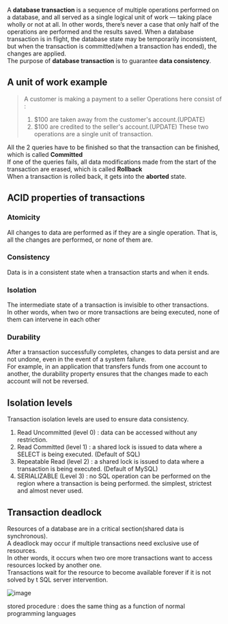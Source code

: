 A **database transaction** is a sequence of multiple operations performed on a database, and all served as a single logical unit of work — 
taking place wholly or not at all. In other words, there’s never a case that only half of the operations are performed and the results saved.
When a database transaction is in flight, the database state may be temporarily inconsistent, but when the transaction is committed(when a transaction has ended),
the changes are applied.<br>
The purpose of **database transaction** is to guarantee **data consistency**.

## A unit of work example
>A customer is making a payment to a seller
>Operations here consist of : 
>1. $100 are taken away from the customer's account.(UPDATE)
>2. $100 are credited to the seller's account.(UPDATE)
>These two operations are a single unit of transaction.

All the 2 queries have to be finished so that the transaction can be finished, which is called **Committed**<br>
If one of the queries fails, all data modifications made from the start of the transaction are erased, which is called **Rollback**<br>
When a transaction is rolled back, it gets into the **aborted** state.<br>

## ACID properties of transactions
### Atomicity
All changes to data are performed as if they are a single operation. That is, all the changes are performed, or none of them are.<br>

### Consistency
Data is in a consistent state when a transaction starts and when it ends.<br>

### Isolation
The intermediate state of a transaction is invisible to other transactions.<br>
In other words, when two or more transactions are being executed, none of them can intervene in each other<br>

### Durability
After a transaction successfully completes, changes to data persist and are not undone, even in the event of a system failure.<br>
For example, in an application that transfers funds from one account to another, the durability property ensures that the changes made to each account will not be reversed.<br>

## Isolation levels
Transaction isolation levels are used to ensure data consistency.<br>
1. Read Uncommitted (level 0) : data can be accessed without any restriction.
2. Read Committed (level 1) : a shared lock is issued to data where a SELECT is being executed. (Default of SQL)
3. Repeatable Read (level 2) : a shared lock is issued to data where a transaction is being executed. (Default of MySQL)
4. SERIALIZABLE (Level 3) : no SQL operation can be performed on the region where a transaction is being performed. the simplest, strictest and almost never used.

## Transaction deadlock
Resources of a database are in a critical section(shared data is synchronous).<br>
A deadlock may occur if multiple transactions need exclusive use of resources.<br>
In other words, it occurs when two ore more transactions want to access resources locked by another one.<br>
Transactions wait for the resource to become available forever if it is not solved by t SQL server intervention.

![image](https://user-images.githubusercontent.com/67142421/178089624-c7a83d81-ee29-404f-94e4-1a4f2811a0c7.png)

stored procedure : does the same thing as a function of normal programming languages
